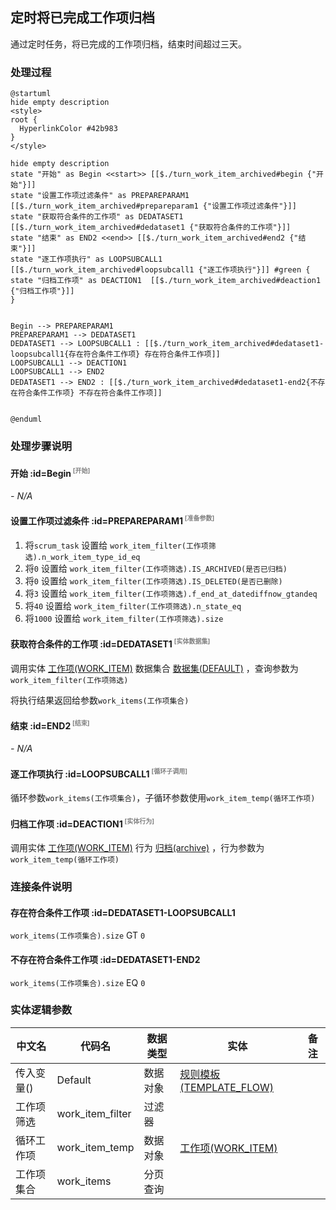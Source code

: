 ## 定时将已完成工作项归档 <!-- {docsify-ignore-all} -->

   通过定时任务，将已完成的工作项归档，结束时间超过三天。

### 处理过程

```plantuml
@startuml
hide empty description
<style>
root {
  HyperlinkColor #42b983
}
</style>

hide empty description
state "开始" as Begin <<start>> [[$./turn_work_item_archived#begin {"开始"}]]
state "设置工作项过滤条件" as PREPAREPARAM1  [[$./turn_work_item_archived#prepareparam1 {"设置工作项过滤条件"}]]
state "获取符合条件的工作项" as DEDATASET1  [[$./turn_work_item_archived#dedataset1 {"获取符合条件的工作项"}]]
state "结束" as END2 <<end>> [[$./turn_work_item_archived#end2 {"结束"}]]
state "逐工作项执行" as LOOPSUBCALL1  [[$./turn_work_item_archived#loopsubcall1 {"逐工作项执行"}]] #green {
state "归档工作项" as DEACTION1  [[$./turn_work_item_archived#deaction1 {"归档工作项"}]]
}


Begin --> PREPAREPARAM1
PREPAREPARAM1 --> DEDATASET1
DEDATASET1 --> LOOPSUBCALL1 : [[$./turn_work_item_archived#dedataset1-loopsubcall1{存在符合条件工作项} 存在符合条件工作项]]
LOOPSUBCALL1 --> DEACTION1
LOOPSUBCALL1 --> END2
DEDATASET1 --> END2 : [[$./turn_work_item_archived#dedataset1-end2{不存在符合条件工作项} 不存在符合条件工作项]]


@enduml
```


### 处理步骤说明

#### 开始 :id=Begin<sup class="footnote-symbol"> <font color=gray size=1>[开始]</font></sup>



*- N/A*
#### 设置工作项过滤条件 :id=PREPAREPARAM1<sup class="footnote-symbol"> <font color=gray size=1>[准备参数]</font></sup>



1. 将`scrum_task` 设置给  `work_item_filter(工作项筛选).n_work_item_type_id_eq`
2. 将`0` 设置给  `work_item_filter(工作项筛选).IS_ARCHIVED(是否已归档)`
3. 将`0` 设置给  `work_item_filter(工作项筛选).IS_DELETED(是否已删除)`
4. 将`3` 设置给  `work_item_filter(工作项筛选).f_end_at_datediffnow_gtandeq`
5. 将`40` 设置给  `work_item_filter(工作项筛选).n_state_eq`
6. 将`1000` 设置给  `work_item_filter(工作项筛选).size`

#### 获取符合条件的工作项 :id=DEDATASET1<sup class="footnote-symbol"> <font color=gray size=1>[实体数据集]</font></sup>



调用实体 [工作项(WORK_ITEM)](module/ProjMgmt/work_item.md) 数据集合 [数据集(DEFAULT)](module/ProjMgmt/work_item#数据集合) ，查询参数为`work_item_filter(工作项筛选)`

将执行结果返回给参数`work_items(工作项集合)`

#### 结束 :id=END2<sup class="footnote-symbol"> <font color=gray size=1>[结束]</font></sup>



*- N/A*

#### 逐工作项执行 :id=LOOPSUBCALL1<sup class="footnote-symbol"> <font color=gray size=1>[循环子调用]</font></sup>



循环参数`work_items(工作项集合)`，子循环参数使用`work_item_temp(循环工作项)`
#### 归档工作项 :id=DEACTION1<sup class="footnote-symbol"> <font color=gray size=1>[实体行为]</font></sup>



调用实体 [工作项(WORK_ITEM)](module/ProjMgmt/work_item.md) 行为 [归档(archive)](module/ProjMgmt/work_item#行为) ，行为参数为`work_item_temp(循环工作项)`


### 连接条件说明
#### 存在符合条件工作项 :id=DEDATASET1-LOOPSUBCALL1

`work_items(工作项集合).size` GT `0`
#### 不存在符合条件工作项 :id=DEDATASET1-END2

`work_items(工作项集合).size` EQ `0`


### 实体逻辑参数

|    中文名   |    代码名    |  数据类型    |  实体   |备注 |
| --------| --------| -------- | -------- | --------   |
|传入变量(<i class="fa fa-check"/></i>)|Default|数据对象|[规则模板(TEMPLATE_FLOW)](module/Base/template_flow.md)||
|工作项筛选|work_item_filter|过滤器|||
|循环工作项|work_item_temp|数据对象|[工作项(WORK_ITEM)](module/ProjMgmt/work_item.md)||
|工作项集合|work_items|分页查询|||
